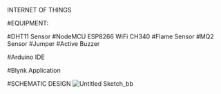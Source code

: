 INTERNET OF THINGS

#EQUIPMENT:

#DHT11 Sensor
#NodeMCU ESP8266 WiFi CH340
#Flame Sensor
#MQ2 Sensor
#Jumper
#Active Buzzer

#Arduino IDE

#Blynk Application


#SCHEMATIC DESIGN
![Untitled Sketch_bb](https://user-images.githubusercontent.com/63385031/113310771-c94f5700-9332-11eb-8469-3c0ba6f6896d.png)

